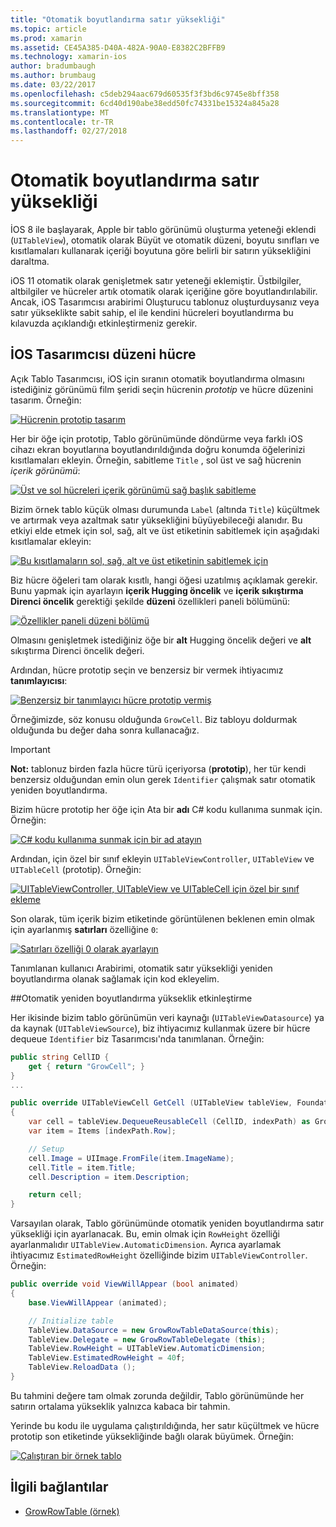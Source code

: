 ```yaml
---
title: "Otomatik boyutlandırma satır yüksekliği"
ms.topic: article
ms.prod: xamarin
ms.assetid: CE45A385-D40A-482A-90A0-E8382C2BFFB9
ms.technology: xamarin-ios
author: bradumbaugh
ms.author: brumbaug
ms.date: 03/22/2017
ms.openlocfilehash: c5deb294aac679d60535f3f3bd6c9745e8bff358
ms.sourcegitcommit: 6cd40d190abe38edd50fc74331be15324a845a28
ms.translationtype: MT
ms.contentlocale: tr-TR
ms.lasthandoff: 02/27/2018
---
```

# <a name="auto-sizing-row-height"></a>Otomatik boyutlandırma satır yüksekliği

İOS 8 ile başlayarak, Apple bir tablo görünümü oluşturma yeteneği eklendi (`UITableView`), otomatik olarak Büyüt ve otomatik düzeni, boyutu sınıfları ve kısıtlamaları kullanarak içeriği boyutuna göre belirli bir satırın yüksekliğini daraltma.

iOS 11 otomatik olarak genişletmek satır yeteneği eklemiştir. Üstbilgiler, altbilgiler ve hücreler artık otomatik olarak içeriğine göre boyutlandırılabilir. Ancak, iOS Tasarımcısı arabirimi Oluşturucu tablonuz oluşturduysanız veya satır yükseklikte sabit sahip, el ile kendini hücreleri boyutlandırma bu kılavuzda açıklandığı etkinleştirmeniz gerekir.

## <a name="cell-layout-in-the-ios-designer"></a>İOS Tasarımcısı düzeni hücre

Açık Tablo Tasarımcısı, iOS için sıranın otomatik boyutlandırma olmasını istediğiniz görünümü film şeridi seçin hücrenin *prototip* ve hücre düzenini tasarım. Örneğin:

[ ![](autosizing-row-height-images/table01.png "Hücrenin prototip tasarım")](autosizing-row-height-images/table01.png)

Her bir öğe için prototip, Tablo görünümünde döndürme veya farklı iOS cihazı ekran boyutlarına boyutlandırıldığında doğru konumda öğelerinizi kısıtlamaları ekleyin. Örneğin, sabitleme `Title` , sol üst ve sağ hücrenin *içerik görünümü*:

[ ![](autosizing-row-height-images/table02.png "Üst ve sol hücreleri içerik görünümü sağ başlık sabitleme")](autosizing-row-height-images/table02.png)

Bizim örnek tablo küçük olması durumunda `Label` (altında `Title`) küçültmek ve artırmak veya azaltmak satır yüksekliğini büyüyebileceği alanıdır. Bu etkiyi elde etmek için sol, sağ, alt ve üst etiketinin sabitlemek için aşağıdaki kısıtlamalar ekleyin:

[ ![](autosizing-row-height-images/table03.png "Bu kısıtlamaların sol, sağ, alt ve üst etiketinin sabitlemek için")](autosizing-row-height-images/table03.png)

Biz hücre öğeleri tam olarak kısıtlı, hangi öğesi uzatılmış açıklamak gerekir. Bunu yapmak için ayarlayın **içerik Hugging öncelik** ve **içerik sıkıştırma Direnci öncelik** gerektiği şekilde **düzeni** özellikleri paneli bölümünü:

[ ![](autosizing-row-height-images/table03a.png "Özellikler paneli düzeni bölümü")](autosizing-row-height-images/table03a.png)

Olmasını genişletmek istediğiniz öğe bir **alt** Hugging öncelik değeri ve **alt** sıkıştırma Direnci öncelik değeri.

Ardından, hücre prototip seçin ve benzersiz bir vermek ihtiyacımız **tanımlayıcısı**:

[ ![](autosizing-row-height-images/table04.png "Benzersiz bir tanımlayıcı hücre prototip vermiş")](autosizing-row-height-images/table04.png)

Örneğimizde, söz konusu olduğunda `GrowCell`. Biz tabloyu doldurmak olduğunda bu değer daha sonra kullanacağız.

> [!IMPORTANT]
> **Not:** tablonuz birden fazla hücre türü içeriyorsa (**prototip**), her tür kendi benzersiz olduğundan emin olun gerek `Identifier` çalışmak satır otomatik yeniden boyutlandırma.

Bizim hücre prototip her öğe için Ata bir **adı** C# kodu kullanıma sunmak için. Örneğin:

[ ![](autosizing-row-height-images/table05.png "C# kodu kullanıma sunmak için bir ad atayın")](autosizing-row-height-images/table05.png)

Ardından, için özel bir sınıf ekleyin `UITableViewController`, `UITableView` ve `UITableCell` (prototip). Örneğin: 

[ ![](autosizing-row-height-images/table06.png "UITableViewController, UITableView ve UITableCell için özel bir sınıf ekleme")](autosizing-row-height-images/table06.png)

Son olarak, tüm içerik bizim etiketinde görüntülenen beklenen emin olmak için ayarlanmış **satırları** özelliğine `0`:

[ ![](autosizing-row-height-images/table06.png "Satırları özelliği 0 olarak ayarlayın")](autosizing-row-height-images/table06a.png)

Tanımlanan kullanıcı Arabirimi, otomatik satır yüksekliği yeniden boyutlandırma olanak sağlamak için kod ekleyelim.

##<a name="enabling-auto-resizing-height"></a>Otomatik yeniden boyutlandırma yükseklik etkinleştirme

Her ikisinde bizim tablo görünümün veri kaynağı (`UITableViewDatasource`) ya da kaynak (`UITableViewSource`), biz ihtiyacımız kullanmak üzere bir hücre dequeue `Identifier` biz Tasarımcısı'nda tanımlanan. Örneğin:

```csharp
public string CellID {
    get { return "GrowCell"; }
}
...

public override UITableViewCell GetCell (UITableView tableView, Foundation.NSIndexPath indexPath)
{
    var cell = tableView.DequeueReusableCell (CellID, indexPath) as GrowRowTableCell;
    var item = Items [indexPath.Row];

    // Setup
    cell.Image = UIImage.FromFile(item.ImageName);
    cell.Title = item.Title;
    cell.Description = item.Description;

    return cell;
}
```

Varsayılan olarak, Tablo görünümünde otomatik yeniden boyutlandırma satır yüksekliği için ayarlanacak. Bu, emin olmak için `RowHeight` özelliği ayarlanmalıdır `UITableView.AutomaticDimension`. Ayrıca ayarlamak ihtiyacımız `EstimatedRowHeight` özelliğinde bizim `UITableViewController`. Örneğin:

```csharp
public override void ViewWillAppear (bool animated)
{
    base.ViewWillAppear (animated);

    // Initialize table
    TableView.DataSource = new GrowRowTableDataSource(this);
    TableView.Delegate = new GrowRowTableDelegate (this);
    TableView.RowHeight = UITableView.AutomaticDimension;
    TableView.EstimatedRowHeight = 40f;
    TableView.ReloadData ();
}
```

Bu tahmini değere tam olmak zorunda değildir, Tablo görünümünde her satırın ortalama yükseklik yalnızca kabaca bir tahmin.

Yerinde bu kodu ile uygulama çalıştırıldığında, her satır küçültmek ve hücre prototip son etiketinde yüksekliğinde bağlı olarak büyümek. Örneğin:

[ ![](autosizing-row-height-images/table07.png "Çalıştıran bir örnek tablo")](autosizing-row-height-images/table07.png)


## <a name="related-links"></a>İlgili bağlantılar

- [GrowRowTable (örnek)](https://developer.xamarin.com/samples/monotouch/GrowRowTable/)
